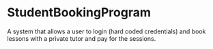# StudentBookingProgram
A system that allows a user to login (hard coded credentials) and book lessons with a private tutor and pay for the sessions.
